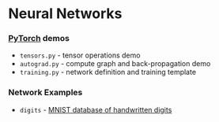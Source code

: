 # Neural Networks

### [PyTorch](https://pytorch.org/) demos

- `tensors.py` - tensor operations demo
- `autograd.py` - compute graph and back-propagation demo
- `training.py` - network definition and training template

### Network Examples

- `digits` - [MNIST database of handwritten digits](http://yann.lecun.com/exdb/mnist/)
